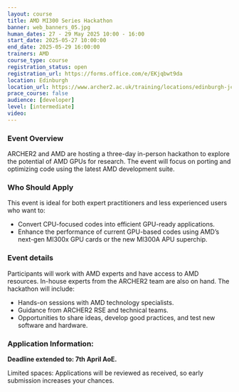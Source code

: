 ```yaml
---
layout: course
title: AMD MI300 Series Hackathon
banner: web_banners_05.jpg 
human_dates: 27 - 29 May 2025 10:00 - 16:00  
start_date: 2025-05-27 10:00:00
end_date: 2025-05-29 16:00:00
trainers: AMD
course_type: course
registration_status: open
registration_url: https://forms.office.com/e/EKjqbwt9da 
location: Edinburgh
location_url: https://www.archer2.ac.uk/training/locations/edinburgh-jcmb
prace_course: false
audience: [developer]
level: [intermediate]
video: 
---
```


### Event Overview
ARCHER2 and AMD are hosting a three-day in-person hackathon to explore the
potential of AMD GPUs for research. The event will focus on porting and
optimizing code using the latest AMD development suite.

### Who Should Apply

This event is ideal for both expert practitioners and less experienced users who want to:
 - Convert CPU-focused codes into efficient GPU-ready applications.
 - Enhance the performance of current GPU-based codes using AMD’s next-gen MI300x GPU cards or the new MI300A APU superchip.

### Event details

Participants will work with AMD experts and have access to AMD resources. In-house experts from the ARCHER2 team are also on hand. The hackathon will include:
 - Hands-on sessions with AMD technology specialists.
 - Guidance from ARCHER2 RSE and technical teams.
 - Opportunities to share ideas, develop good practices, and test new software and hardware.

### Application Information:
**Deadline extended to: 7th April AoE.**

Limited spaces: Applications will be reviewed as received, so early submission increases your chances.


<section id="service">

 
<!--

<h2><a name="materials">Course materials</a></h2>



    <div class="row ">	

		
      <div class="col-xs-6 col-sm-4">
        <a class="ar2_linkbox ar2_linkbox-green" 
          href="https://github.com/adrianjhpc/archer2-cpp ">
          <strong>Course materials</strong> 
        </a>
      </div>


 
      <div class="col-xs-6 col-sm-4">
        <a class="ar2_linkbox ar2_linkbox-teal" 
          href="https://pad.archer2.ac.uk/p/250423-modern-c ">
          <strong>Course Chat</strong>       
        </a>
      </div>
		

 	</div>
		
	-->
			 
<!--
 		
<h2><a name="videos">Videos</a></h2>

<h3>Session 1</h3>

<div>
	<iframe title="Video" width="560" height="315" src="https://www.youtube.com/embed/bByoHlKbjGA" frameborder="0" allow="accelerometer; autoplay; encrypted-media; gyroscope; picture-in-picture" allowfullscreen></iframe>
</div>


<h3>Session 2</h3>

<div>
	<iframe title="Video" width="560" height="315" src="https://www.youtube.com/embed/RXFMWWzchHQ" frameborder="0" allow="accelerometer; autoplay; encrypted-media; gyroscope; picture-in-picture" allowfullscreen></iframe>
</div>



<h3>Session 3</h3>

<div>
	<iframe title="Video" width="560" height="315" src="https://www.youtube.com/embed/FEVgrr6KaL4 " frameborder="0" allow="accelerometer; autoplay; encrypted-media; gyroscope; picture-in-picture" allowfullscreen></iframe>
</div>



<h3>Session 4</h3>

<div>
	<iframe title="Video" width="560" height="315" src="https://www.youtube.com/embed/dehb3Lq-0Ig " frameborder="0" allow="accelerometer; autoplay; encrypted-media; gyroscope; picture-in-picture" allowfullscreen></iframe>
</div>


-->


<!--

<h2><a name="feedback">Feedback</a></h2>


    <div class="row ">	

      <div class="col-xs-6 col-sm-4">
        <a class="ar2_linkbox ar2_linkbox-teal" 


		   href="https://www.archer2.ac.uk/training/feedback/?course=250304-modern-c"

		>
          <strong>Feedback</strong><br/>
          Please let us know what was great about this course and anything we can improve
        </a>
      </div>
    </div>
	
-->

</section>


